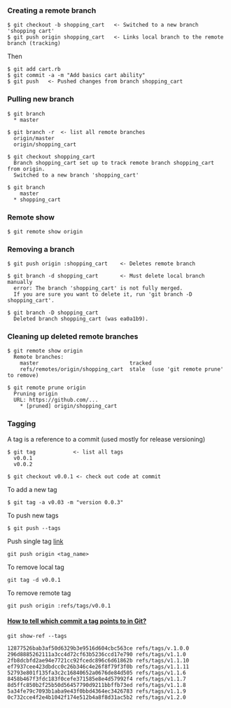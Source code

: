 ### Creating a remote branch
```
$ git checkout -b shopping_cart   <- Switched to a new branch 'shopping cart'
$ git push origin shopping_cart   <- Links local branch to the remote branch (tracking)
```
Then
```
$ git add cart.rb
$ git commit -a -m "Add basics cart ability"
$ git push   <- Pushed changes from branch shopping_cart
```
### Pulling new branch
```
$ git branch
  * master
```
```
$ git branch -r  <- list all remote branches
  origin/master
  origin/shopping_cart
```
```
$ git checkout shopping_cart
  Branch shopping_cart set up to track remote branch shopping_cart from origin.
  Switched to a new branch 'shopping_cart'
```
```
$ git branch
    master
  * shopping_cart
```
### Remote show
```
$ git remote show origin
```
### Removing a branch
```
$ git push origin :shopping_cart    <- Deletes remote branch
```
```
$ git branch -d shopping_cart       <- Must delete local branch manually
  error: The branch 'shopping_cart' is not fully merged.
  If you are sure you want to delete it, run 'git branch -D shopping_cart'.
```
```
$ git branch -D shopping_cart
  Deleted branch shopping_cart (was ea0a1b9).
```
### Cleaning up deleted remote branches
```
$ git remote show origin  
  Remote branches:
    master                             tracked
    refs/remotes/origin/shopping_cart  stale  (use 'git remote prune' to remove)
```
```
$ git remote prune origin
  Pruning origin
  URL: https://github.com/...
    * [pruned] origin/shopping_cart
```
### Tagging
A tag is a reference to a commit (used mostly for release versioning)
```
$ git tag            <- list all tags
  v0.0.1
  v0.0.2
```
```
$ git checkout v0.0.1 <- check out code at commit
```
To add a new tag
```
$ git tag -a v0.03 -m "version 0.0.3"
```
To push new tags
```
$ git push --tags
```
Push single tag [link](https://stackoverflow.com/a/5195913)
```
git push origin <tag_name>
```

To remove local tag
```
git tag -d v0.0.1
```
To remove remote tag
```
git push origin :refs/tags/v0.0.1
```
#### [How to tell which commit a tag points to in Git?](https://stackoverflow.com/a/1863224)

```
git show-ref --tags
```
```
12877526bab3af50d6329b3e9516d604cbc563ce refs/tags/v.1.0.0
296d8885262111a3cc4d72cf63b5236ccd17e790 refs/tags/v1.1.0
2fb8dcbfd2ae94e7721cc92fcedc896c6d61862b refs/tags/v1.1.10
ef7937cee423dbdcc0c26b346c4e26f8f79f3f0b refs/tags/v1.1.11
52793e801f135fa3c2c16840652a0676de84d505 refs/tags/v1.1.6
8458b467f3fdc183f0cefe371585e8e4d57992f4 refs/tags/v1.1.7
8d5ffc850b2f25b50d56457790d9211bbffb73ed refs/tags/v1.1.8
5a34fe79c7093b1aba9e43f0bbd4364ec3426783 refs/tags/v1.1.9
0c732cce4f2e4b1042f174e512b4a8f8d31ac5b2 refs/tags/v1.2.0
```
